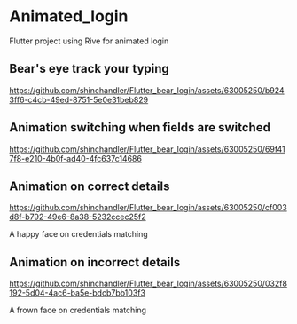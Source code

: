 # Animated_login

Flutter project using Rive for animated login

## Bear's eye track your typing

https://github.com/shinchandler/Flutter_bear_login/assets/63005250/b9243ff6-c4cb-49ed-8751-5e0e31beb829

## Animation switching when fields are switched

https://github.com/shinchandler/Flutter_bear_login/assets/63005250/69f417f8-e210-4b0f-ad40-4fc637c14686

## Animation on correct details

https://github.com/shinchandler/Flutter_bear_login/assets/63005250/cf003d8f-b792-49e6-8a38-5232ccec25f2

A happy face on credentials matching

## Animation on incorrect details

https://github.com/shinchandler/Flutter_bear_login/assets/63005250/032f8192-5d04-4ac6-ba5e-bdcb7bb103f3

A frown face on credentials matching











